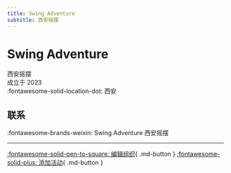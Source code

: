 ```yaml
---
title: Swing Adventure
subtitle: 西安摇摆
---
```


# Swing Adventure

西安摇摆  
成立于 2023  
:fontawesome-solid-location-dot: 西安  


## 联系

:fontawesome-brands-weixin: Swing Adventure 西安摇摆  

---

[:fontawesome-solid-pen-to-square: 编辑组织](https://github.com/swingdance/orgs/issues/new?assignees=&labels=update+org&projects=&template=03-update_entity.yml&title=Update%20Org%3A%20zh_CN%20%E2%80%A2%20Swing%20Adventure&region=zh_CN&id=swing-adventure&name=Swing%20Adventure){ .md-button } [:fontawesome-solid-plus: 添加活动](https://github.com/swingdance/events/issues/new?assignees=&labels=add+event&projects=&template=02-add_entity.yml&title=Add%20Event%3A%20zh_CN%20%E2%80%A2%20%3CName%3E&region=zh_CN&province=Shaanxi&city=Xian&org_id=swing-adventure){ .md-button }
